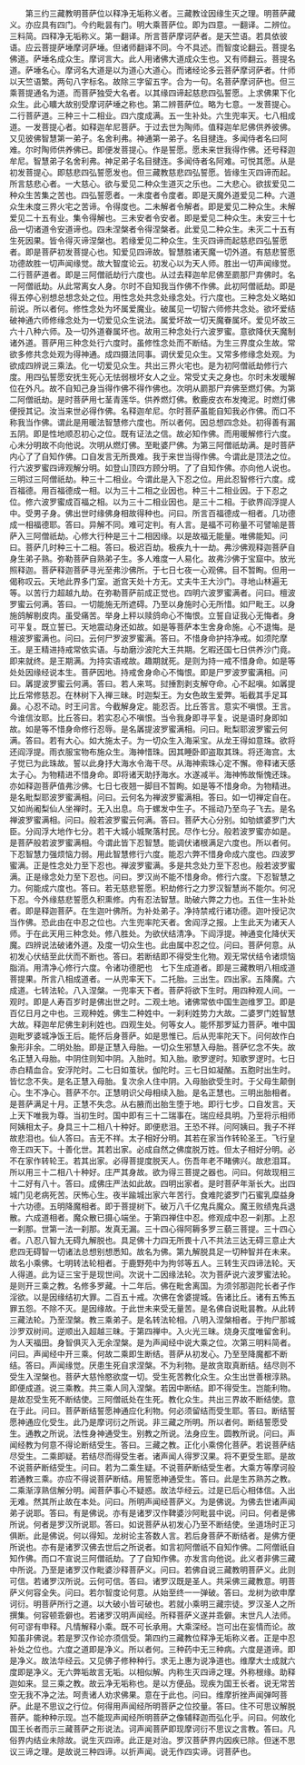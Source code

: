 <!-- { "loadSidebar": true } -->
　　第三约三藏教明菩萨位以释净无垢称义者。三藏教诠因缘生灭之理。明菩萨藏义。亦应具有四门。今约毗昙有门。明大乘菩萨位。即为四意。一翻译。二辨位。三料简。四释净无垢称义。第一翻译。所言菩萨摩诃萨者。是天竺语。若具依彼语。应云菩提萨埵摩诃萨埵。但诸师翻译不同。今不具述。而智度论翻云。菩提名佛道。萨埵名成众生。摩诃言大。此人用诸佛大道成众生也。又有师翻云。菩提名道。萨埵名心。摩诃名大道是以为道心大道心。而诸经论多云菩萨摩诃萨者。什师以天竺语繁。两句八字标名。故除三字留五字。合为一句。名菩萨摩诃萨也。但三乘菩提通名为道。而菩萨独受大名者。以其缘四谛起慈悲四弘誓愿。上求佛果下化众生。此心矌大故别受摩诃萨埵之称也。第二辨菩萨位。略为七意。一发菩提心。二行菩萨道。三种三十二相业。四六度成满。五一生补处。六生兜率天。七八相成道。一发菩提心者。如释迦牟尼菩萨。于过去世为陶师。值释迦牟尼佛供养彼佛。又见彼佛智慧第一弟子。名舍利弗。神通第一弟子。名目揵连。多闻侍者名曰阿难。尔时陶师供养佛已。即便发菩提心。作是誓愿。愿未来世我得作佛。还号释迦牟尼。智慧弟子名舍利弗。神足弟子名目揵连。多闻侍者名阿难。可悦其愿。从是初发菩提心。即慈悲四弘誓愿发也。但三藏教慈悲四弘誓愿。皆缘生灭四谛而起。所言慈悲心者。一大慈心。欲与爱见二种众生道灭之乐也。二大悲心。欲拔爱见二种众生苦集之苦也。四弘誓愿者。一未度者令度者。即是天魔外道爱见二种。六道众生未度三界火宅之苦谛。令得度也。二未解者令解者。即是爱见二种众生。未解爱见二十五有业。集令得解也。三未安者令安者。即是爱见二种众生。未安三十七品一切诸道令安道谛也。四未涅槃者令得涅槃者。此爱见二种众生。未灭二十五有生死因果。皆令得灭谛涅槃也。若缘爱见二种众生。生灭四谛而起慈悲四弘誓愿者。即是菩萨初发菩提心也。知爱见四谛故。智慧胜诸天魔一切外道。有慈悲誓愿功德故胜一切声闻缘觉。故大智度论云。初发心以为天人师。胜出一切声闻缘觉。二行菩萨道者。即是三阿僧祇劫行六度也。从过去释迦牟尼佛至罽那尸弃佛时。名一阿僧祇劫。从此常离女人身。尔时不自知我当作佛不作佛。此初阿僧祇劫。即是得五停心别想总想念处之位。用性念处共念处缘念处。行六度也。三种念处义略如前说。所以者何。修性念处为坏属爱魔业。破属见一切智六师修共念处。欲坏爱结破神通六师修缘念处为一切爱见众生说法。属爱坏故一切天魔眷属坏。爱见坏故三六十八种六师。及一切外道眷属坏也。故用三种念处行六波罗蜜。意欲降伏天魔制诸外道。菩萨用三种念处行六度时。虽修性念处而不断结。为生三界度众生故。常欲多修共念处观为得神通。成四摄法同事。调伏爱见众生。又常多修缘念处观。为欲成四辨说三乘法。化一切爱见众生。共出三界火宅也。是为初阿僧祇劫修行六度。用四弘誓愿安抚生死心无怯弱根坏女人之业。常受丈夫之身也。尔时未发暖解位在外凡。故不自知己身当得作佛不得作佛也。次明从罽那尸弃佛至燃灯佛。为第二阿僧祇劫。是时菩萨用七茎青莲华。供养燃灯佛。敷鹿皮衣布发掩泥。时燃灯佛便授其记。汝当来世必得作佛。名释迦牟尼。尔时菩萨虽能自知我必作佛。而口不称我当作佛。谓此是用暖法智慧修六度也。所以者何。因总想四念处。初得善有漏五阴。即是性地顺忍初心之位。既有证法之信。故必知作佛。而用暖解修行六度。心未分明故不向他说。次明从燃灯佛。至毗婆尸佛。为第三阿僧祇劫满。是时菩萨内心了了自知作佛。口自发言无所畏难。我于来世当得作佛。今谓此是顶法之位。行六波罗蜜四谛观解分明。如登山顶四方顾分明。了了自知作佛。亦向他人说也。三明过三阿僧祇劫。种三十二相业。今谓此是入下忍之位。用此忍智修行六度。成百福德。用百福德成一相。以为三十二相之业因也。种三十二相业因。于下忍之位。修六波罗蜜成百福之相。以为三十二相业因也。是三十二相。于欲界阎浮提人中。受男子身。佛出世时缘佛身相故得种也。问曰。所言百福德成一相者。几功德成一相福德耶。答曰。异解不同。难可定判。有人言。是福不可称量不可譬喻是菩萨入三阿僧祇劫。心修大行种是三十二相因缘。以是故福无能量。唯佛能知。问曰。菩萨几时种三十二相。答曰。极迟百劫。极疾九十一劫。弗沙佛观释迦菩萨自身生弟子熟。弥勒菩萨自熟弟子生。多人难度一人易化。故弗沙佛于宝窟中。放光照释迦。菩萨释迦菩萨寻光至弗沙佛所。于七日七夜一心观佛。目不暂眴。但用一偈称叹云。天地此界多门室。逝宫天处十方无。丈夫牛王大沙门。寻地山林遍无等。以苦行力超越九劫。在弥勒菩萨前成正觉也。四明六波罗蜜满者。问曰。檀波罗蜜云何满。答曰。一切能施无所遮碍。乃至以身施时心无所惜。如尸毗王。以身施鸽解剔皮肉。虽受痛苦。举身上秤以赎鸽命心不悔恨。立誓自证我心无悔者。身可平复。既立誓已。天地震动身还如故。如是等菩萨本生舍身命施。心不退悔。是檀波罗蜜满也。问曰。云何尸罗波罗蜜满。答曰。不惜身命护持净戒。如须陀摩王。是王精进持戒常依实语。与劫磨沙波陀大王共期。乞暇还国七日供养沙门竟。即来就终。是王期满。为持实语戒故。趣期就死。是则为持一戒不惜身命。如是等处处因缘经说本生。菩萨因地。持戒舍身命心不悔恨。即是尸罗波罗蜜满相。问曰。羼提波罗蜜云何满。答曰。若人来骂。挝捶割剥支解夺命。心不起嗔。如羼提比丘常修慈忍。在林树下入禅三昧。时迦梨王。为女色故生爱弊。垢截其手足耳鼻。心忍不动。时王问言。今截解身定。能忍否。比丘答言。意实不嗔恨。王言。今谁信汝耶。比丘答曰。若实忍心不嗔恨。当令我身即寻平复。说是语时身即如故。如是等不惜身命修行忍辱。是名羼提波罗蜜满相。问曰。毗梨耶波罗蜜云何满。答曰。若有大心。如大施太子。为一切众生入海采宝。从龙王得如意珠。欲将还阎浮提。雨衣服宝物布施众生。海神惜珠。因其睡卧即盗取其珠。将还海宫。太子觉已为此珠故。誓以此身抒大海水令海干尽。从海神索珠心定不懈。帝释诸天感太子心。为物精进不惜身命。即将诸天助抒海水。水遂减半。海神怖故惭愧还珠。亦如释迦菩萨值弗沙佛。七日七夜翘一脚目不暂眴。如是等不惜身命。为物精进。是名毗梨耶波罗蜜满相。问曰。云何名为禅波罗蜜满相。答曰。如一切禅定自在。又如尚阇梨仙人坐禅时。无入出息。鸟于螺发中生子。不摇动乃至鸟子飞去。是名禅波罗蜜满相。问曰。般若波罗蜜云何满。答曰。菩萨大心分别。如劬嫔婆罗门大臣。分阎浮大地作七分。若干大城小城聚落村民。尽作七分。般若波罗蜜亦如是。是菩萨般若波罗蜜满相。今谓此皆下忍智慧。能调伏诸根满足六度也。所以者何。下忍智慧力强烦恼力弱。用此智慧修行六度。能忍六弊不惜身命成六度也。四波罗蜜满。正是性念处力至下忍也。禅波罗蜜满。多是共念处力至下忍也。般若波罗蜜满。正是缘念处力至下忍也。问曰。罗汉尚不能不惜身命。修行六度。下忍智慧之力。何能成六度也。答曰。若无慈悲誓愿。积劫修行之力罗汉智慧尚不能尔。何况下忍。今外缘慈悲誓愿久积熏修。内有忍法智慧。助破六弊之力也。五住一生补处者。即是释迦菩萨。在生迦叶佛所。为补处弟子。净持禁戒行诸功德。迦叶授记次当作佛。恐此由在中忍之位也。六生兜率陀天者。舍阎浮之报。上生此天为诸天人师。于在此天用三种念处。修八胜处。为欲伏结清净。下阎浮提。神通变化降伏天魔。四辨说法破诸外道。及度一切众生也。此由属中忍之位。问曰。菩萨何意。从初发心伏结至此伏而不断也。答曰。若断结即不得受生化物。观无常伏结令诸烦恼脂消。用清净心修行六度。令诸功德肥也　七下生成道者。即是三藏教明八相成道菩提果。所言八相成道者。一从兜率天下。二托胎。三出生。四出家。五降魔。六成道。七转法轮。八入涅槃。一兜率天下者。菩萨将欲下生时。用四种观人间。一观时。即是人寿百岁时是佛出世之时。二观土地。诸佛常依中国生迦维罗卫。即是百亿日月之中也。三观种姓。佛生二种姓中。一刹利姓势力大故。二婆罗门姓智慧大故。释迦牟尼佛生刹利姓也。四观生处。何等女人。能怀那罗延力菩萨。唯中国迦毗罗婆城净饭王后。能怀后身菩萨。如是思惟已。后从兜率陀天下。问何故作白象形非余。二明处胎。即是正慧入母胎。一切众生邪慧入母胎。菩萨忆念不失。故名正慧入母胎。中阴住则知中阴。入胎时。知入胎。歌罗逻时。知歌罗逻时。七日赤白精血合。安浮陀时。二七日如茧状。伽陀时。三七日如凝酪。五胞时出生时。皆忆念不失。是名正慧入母胎。复次余人住中阴。入母胎欲受生时。于父母生颠倒心。生不净心。菩萨不尔。正慧明识父母相续入胎。是名正慧也。三明出胎相者。是菩萨满足十月。正慧不失念。从右腋而出胎生堕于地。即行七步。口自发言。天上天下唯我为尊。当初生时。国中即有三十二瑞事在。瑞应经具明。乃至将示相师阿姨相太子。身具三十二相八十种好。即便悲泪。王恐不祥。问阿姨曰。我子不祥故悲泪也。仙人答曰。吉无不祥。太子相好分明。其若在家当作转轮圣王。飞行皇帝王四天下。十善化世。其若出家。必成自然之佛度脱万姓。但太子相好分明。必不在家作转轮王。若其出家。必得菩提度脱天人。伤吾年老不睹佛兴。故悲泪耳。所以用三十二相八十种好。庄严其身故。欲为得三菩提之器也。问曰。何故现相三十二好有八十。答曰。成佛庄严法如此故。四明出家者。是时菩萨年渐长大。出四城门见老病死苦。厌怖心生。夜半踰城出家六年苦行。食难陀婆罗门石蜜乳糜益身十六功德。五明降魔相者。即于菩提树下。破万八千亿鬼兵魔众。魔王败绩鬼兵退散。六成道相者。魔众散已摄心端坐。于第四禅住中忍。修观成中忍一刹那。上忍一刹那。世第一法一刹那。发真无漏。三十四心得阿耨多罗三藐三菩提。三十四心者。八忍八智九无碍九解脱也。具足佛十力四无所畏十八不共法三达无碍三意止大悲四无碍智一切诸法总想别想悉知。故名为佛。第九解脱具足一切种智并在未来。故名小乘佛。七明转法轮相者。于鹿野苑中为拘邻等五人。三转生灭四谛法轮。天人得道。此为证三宝于是现世间。次说十二因缘法轮。次为菩萨说六波罗蜜法轮。是则开三乘之教。名修多罗藏。十二年后。佛在毗舍离国。为须邻那迦陀长者子作淫欲。以是因缘结初大罪。二百五十戒。次佛在舍婆提城。告诸比丘。诸有五怖五罪五怨。不除不灭。是因缘故。于此世未来受无量苦。是名佛自说毗昙教。从此转三藏法轮。乃至涅槃。教三乘弟子。是名转法轮相。八明入涅槃相者。于拘尸那城沙罗双树间。逆顺出入超越三昧。于第四禅中。入火光三昧。烧身灭度唯留舍利。为人天福田。身智俱灭入无余涅槃。是为声闻经中说大乘之位。次第三明料简者。问曰。声闻经中开三乘。何故二乘即生断结。菩萨从初发心。乃至至降魔都不断结。答曰。声闻缘觉。厌患生死自求涅槃。不为利物。是故贪取真断结。结尽则不受生入涅槃也。菩萨大慈怜愍欲度一切。受生死苦教化众生。众生出世善根淳熟。即便成道。说三乘教。共三乘人同入涅槃。若因中断结。即不得受生。岂能利物。是故忍受生死不断结使。三阿僧祇处在生死。教化众生。共出三界故不断结使。意在于此。问曰。菩萨断结誓愿神通应化利物。何必须留结而受生耶。答曰。断结誓愿神通应化受生。此乃是摩诃衍之所说。非三藏之所明。所以者何。断结誓愿受生。通教之所说。法性身神通受生。别教之所说。法身应生。圆教所说。问曰。声闻经教为何意不得论断结受生。答曰。三藏之教。正化小乘傍化菩萨。若说菩萨结尽受生。二乘即疑。若结尽而得受生者。诸声闻人得罗汉果。将不更受生耶。是故不说菩萨断结受生。问曰。若为二乘生疑。不说菩萨断结受生者。大乘方等摩诃般若通教三乘。亦应不得说菩萨断结。用誓愿神通受生。答曰。此是生苏熟苏之教。二乘渐淳熟信解分明。闻菩萨事心不疑惑。故法华经云。过是已后心相体信。入出无难。然其所止故在本处。问曰。所明声闻经菩萨义。为是佛说。为佛去世诸声闻弟子说耶。答曰。有是佛说。亦有是诸罗汉作鞞婆沙阿毗昙中说。问曰。何者是佛所说。何者是罗汉所说耶。答曰。如说菩萨从初发心乃至不断结使。坐道场时正习俱断。此是佛说。何以得知。龙树论主答数人言。若后身菩萨不断结者。是佛方便所说也。亦有是诸罗汉佛去世后之所说者。如言初阿僧祇不自知作佛。二阿僧祇自知作佛。而口不宣说三阿僧祇劫。了了自知作佛。亦发言向他说。此义者非佛三藏中所说。乃至是诸罗汉作毗婆沙释菩萨义。问曰。若佛自说三藏教明菩萨义。此则可信。若诸罗汉所说。云何可信。答曰。诸罗汉既是圣人。共采佛三藏教意。明菩萨义何容全失。问曰。若尔智度论何意。从始至终一一弹破。答曰。龙树为欲申摩诃衍。明菩萨所行之道。以大破小皆可破也。若就小乘明三藏宗徒。罗汉圣人之所撰集。何容顿乖僻也。若诸罗汉明声闻经。所释菩萨义遂并乖僻。末世凡人法师。何可谬有申释。凡情解释小乘。既不可长承用。大乘深经。岂可出在妄情而论。故知虽非佛说。若是罗汉作论亦须信受。第四约三藏教位释净无垢称义者。正是中忍补处之位也。六度之道即是净义。所以者何。三种药中无三种病。六度是道谛。即是净义。故法华经云。又见佛子修种种行。求无上惠为说净道也。维摩大士成就六度即是净义。无六弊垢故言无垢。以相似解。内称生灭四谛之理。外称根缘。助释迦如来。显三乘之教。故云净无垢称也。是以方便品。现疾为国王长者。说无常苦空无我不净之法。呵责诸人劝求佛果。意在于此也。问曰。维摩折挫声闻弹呵菩萨。此是不思议之行位。何得用声闻经所明菩萨之位挍量。答曰。住不可思议解脱菩萨。能种种示现。岂不能现声闻经所明菩萨之像辅释迦而弘化乎。问曰。何故化国王长者而示三藏菩萨之形说法。诃声闻菩萨即现摩诃衍不思议之言教。答曰。凡俗界内结业未除故。说生灭四谛。此正是对治。罗汉菩萨界内因疾已除。但迷不思议三谛之理。是故说三种四谛。以折声闻。说无作四实谛。诃菩萨也。

